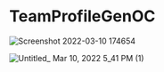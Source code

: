 # TeamProfileGenOC

![Screenshot 2022-03-10 174654](https://user-images.githubusercontent.com/52935369/157774514-7f594a5a-e23f-4ebb-ae58-9a56f4aa8366.png)


![Untitled_ Mar 10, 2022 5_41 PM (1)](https://user-images.githubusercontent.com/52935369/157774659-ff311c60-9830-4f0f-9012-fe53a85f75a6.gif)
